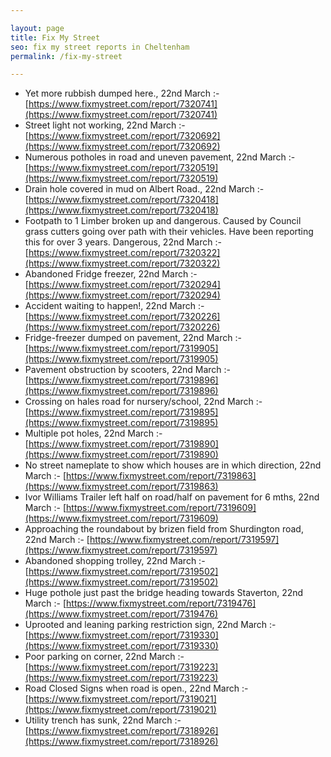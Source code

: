 ```yaml
---

layout: page
title: Fix My Street
seo: fix my street reports in Cheltenham
permalink: /fix-my-street

---
```


<!-- fix_marker starts -->

- Yet more rubbish dumped here., 22nd March :- [https://www.fixmystreet.com/report/7320741](https://www.fixmystreet.com/report/7320741)
- Street light not working, 22nd March :- [https://www.fixmystreet.com/report/7320692](https://www.fixmystreet.com/report/7320692)
- Numerous potholes in road and uneven pavement, 22nd March :- [https://www.fixmystreet.com/report/7320519](https://www.fixmystreet.com/report/7320519)
- Drain hole covered in mud on Albert Road., 22nd March :- [https://www.fixmystreet.com/report/7320418](https://www.fixmystreet.com/report/7320418)
- Footpath to 1 Limber broken up and dangerous. Caused by Council grass cutters going over path with their vehicles. Have been reporting this for over 3 years. Dangerous, 22nd March :- [https://www.fixmystreet.com/report/7320322](https://www.fixmystreet.com/report/7320322)
- Abandoned Fridge freezer, 22nd March :- [https://www.fixmystreet.com/report/7320294](https://www.fixmystreet.com/report/7320294)
- Accident waiting to happen!, 22nd March :- [https://www.fixmystreet.com/report/7320226](https://www.fixmystreet.com/report/7320226)
- Fridge-freezer dumped on pavement, 22nd March :- [https://www.fixmystreet.com/report/7319905](https://www.fixmystreet.com/report/7319905)
- Pavement obstruction by scooters, 22nd March :- [https://www.fixmystreet.com/report/7319896](https://www.fixmystreet.com/report/7319896)
- Crossing on hales road for nursery/school, 22nd March :- [https://www.fixmystreet.com/report/7319895](https://www.fixmystreet.com/report/7319895)
- Multiple pot holes, 22nd March :- [https://www.fixmystreet.com/report/7319890](https://www.fixmystreet.com/report/7319890)
- No street nameplate to show which houses are in which direction, 22nd March :- [https://www.fixmystreet.com/report/7319863](https://www.fixmystreet.com/report/7319863)
- Ivor Williams Trailer left half on road/half on pavement for 6 mths, 22nd March :- [https://www.fixmystreet.com/report/7319609](https://www.fixmystreet.com/report/7319609)
- Approaching the roundabout by brizen field from Shurdington road, 22nd March :- [https://www.fixmystreet.com/report/7319597](https://www.fixmystreet.com/report/7319597)
- Abandoned shopping trolley, 22nd March :- [https://www.fixmystreet.com/report/7319502](https://www.fixmystreet.com/report/7319502)
- Huge pothole just past the bridge heading towards Staverton, 22nd March :- [https://www.fixmystreet.com/report/7319476](https://www.fixmystreet.com/report/7319476)
- Uprooted and leaning parking restriction sign, 22nd March :- [https://www.fixmystreet.com/report/7319330](https://www.fixmystreet.com/report/7319330)
- Poor parking on corner, 22nd March :- [https://www.fixmystreet.com/report/7319223](https://www.fixmystreet.com/report/7319223)
- Road Closed Signs when road is open., 22nd March :- [https://www.fixmystreet.com/report/7319021](https://www.fixmystreet.com/report/7319021)
- Utility trench has sunk, 22nd March :- [https://www.fixmystreet.com/report/7318926](https://www.fixmystreet.com/report/7318926)

<!-- fix_marker ends -->